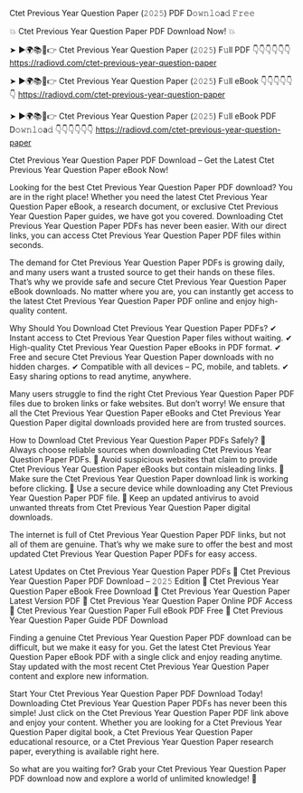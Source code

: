 Ctet Previous Year Question Paper (𝟸𝟶𝟸𝟻) PDF D𝚘𝚠𝚗𝚕𝚘a𝚍 𝙵𝚛𝚎𝚎

💥 Ctet Previous Year Question Paper PDF Download Now! 💥

➤ ►🌍📚📱👉 Ctet Previous Year Question Paper (𝟸𝟶𝟸𝟻) F𝚞ll PDF 👇👇👇👇👇👇
https://radiovd.com/ctet-previous-year-question-paper

➤ ►🌍📚📱👉 Ctet Previous Year Question Paper (𝟸𝟶𝟸𝟻) F𝚞ll eBook 👇👇👇👇👇👇
https://radiovd.com/ctet-previous-year-question-paper

➤ ►🌍📚📱👉 Ctet Previous Year Question Paper (𝟸𝟶𝟸𝟻) F𝚞ll eBook PDF D𝚘𝚠𝚗𝚕𝚘a𝚍 👇👇👇👇👇👇
https://radiovd.com/ctet-previous-year-question-paper

Ctet Previous Year Question Paper PDF Download – Get the Latest Ctet Previous Year Question Paper eBook Now!

Looking for the best Ctet Previous Year Question Paper PDF download? You are in the right place! Whether you need the latest Ctet Previous Year Question Paper eBook, a research document, or exclusive Ctet Previous Year Question Paper guides, we have got you covered. Downloading Ctet Previous Year Question Paper PDFs has never been easier. With our direct links, you can access Ctet Previous Year Question Paper PDF files within seconds.

The demand for Ctet Previous Year Question Paper PDFs is growing daily, and many users want a trusted source to get their hands on these files. That’s why we provide safe and secure Ctet Previous Year Question Paper eBook downloads. No matter where you are, you can instantly get access to the latest Ctet Previous Year Question Paper PDF online and enjoy high-quality content.

Why Should You Download Ctet Previous Year Question Paper PDFs?
✔ Instant access to Ctet Previous Year Question Paper files without waiting.
✔ High-quality Ctet Previous Year Question Paper eBooks in PDF format.
✔ Free and secure Ctet Previous Year Question Paper downloads with no hidden charges.
✔ Compatible with all devices – PC, mobile, and tablets.
✔ Easy sharing options to read anytime, anywhere.

Many users struggle to find the right Ctet Previous Year Question Paper PDF files due to broken links or fake websites. But don’t worry! We ensure that all the Ctet Previous Year Question Paper eBooks and Ctet Previous Year Question Paper digital downloads provided here are from trusted sources.

How to Download Ctet Previous Year Question Paper PDFs Safely?
📌 Always choose reliable sources when downloading Ctet Previous Year Question Paper PDFs.
📌 Avoid suspicious websites that claim to provide Ctet Previous Year Question Paper eBooks but contain misleading links.
📌 Make sure the Ctet Previous Year Question Paper download link is working before clicking.
📌 Use a secure device while downloading any Ctet Previous Year Question Paper PDF file.
📌 Keep an updated antivirus to avoid unwanted threats from Ctet Previous Year Question Paper digital downloads.

The internet is full of Ctet Previous Year Question Paper PDF links, but not all of them are genuine. That’s why we make sure to offer the best and most updated Ctet Previous Year Question Paper PDFs for easy access.

Latest Updates on Ctet Previous Year Question Paper PDFs
🔹 Ctet Previous Year Question Paper PDF Download – 𝟸𝟶𝟸𝟻 Edition
🔹 Ctet Previous Year Question Paper eBook Free Download
🔹 Ctet Previous Year Question Paper Latest Version PDF
🔹 Ctet Previous Year Question Paper Online PDF Access
🔹 Ctet Previous Year Question Paper Full eBook PDF Free
🔹 Ctet Previous Year Question Paper Guide PDF Download

Finding a genuine Ctet Previous Year Question Paper PDF download can be difficult, but we make it easy for you. Get the latest Ctet Previous Year Question Paper eBook PDF with a single click and enjoy reading anytime. Stay updated with the most recent Ctet Previous Year Question Paper content and explore new information.

Start Your Ctet Previous Year Question Paper PDF Download Today!
Downloading Ctet Previous Year Question Paper PDFs has never been this simple! Just click on the Ctet Previous Year Question Paper PDF link above and enjoy your content. Whether you are looking for a Ctet Previous Year Question Paper digital book, a Ctet Previous Year Question Paper educational resource, or a Ctet Previous Year Question Paper research paper, everything is available right here.

So what are you waiting for? Grab your Ctet Previous Year Question Paper PDF download now and explore a world of unlimited knowledge! 🚀